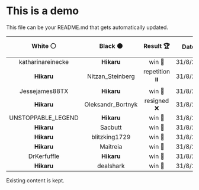 # This is a demo

This file can be your README.md that gets automatically updated.

<!--START_SECTION:chessStats-->
<!-- Automatically generated with https://github.com/Balastrong/chess-stats-action -->

| White ⚪ | Black ⚫ | Result 🏆 | Date 📅 | Position 🗺️ |
|:---:|:---:|:---:|:---:|:---:|
| katharinareinecke | **Hikaru** | win 🥇 | 31/8/2024 | <a href="http://www.ee.unb.ca/cgi-bin/tervo/fen.pl?select=5rk1/p3Qpbp/6p1/2P5/2P1P3/3r2P1/P4PKP/4q3 w - -">Link</a> |
| **Hikaru** | Nitzan_Steinberg | repetition ⏸️ | 31/8/2024 | <a href="http://www.ee.unb.ca/cgi-bin/tervo/fen.pl?select=4Q1k1/1p5p/pq4p1/3p1p2/P2N1P2/3P3P/1bP3P1/6K1 b - -">Link</a> |
| Jessejames88TX | **Hikaru** | win 🥇 | 31/8/2024 | <a href="http://www.ee.unb.ca/cgi-bin/tervo/fen.pl?select=5rk1/2p4p/3bR1p1/pNPP4/7r/4Q2P/P5P1/5qK1 w - -">Link</a> |
| **Hikaru** | Oleksandr_Bortnyk | resigned ❌ | 31/8/2024 | <a href="http://www.ee.unb.ca/cgi-bin/tervo/fen.pl?select=1k6/2p5/2p5/4pp2/p2p3R/P2P4/1PP3r1/1K6 w - -">Link</a> |
| UNSTOPPABLE_LEGEND | **Hikaru** | win 🥇 | 31/8/2024 | <a href="http://www.ee.unb.ca/cgi-bin/tervo/fen.pl?select=r7/8/3bpk2/8/4p1p1/8/3RK3/8 w - -">Link</a> |
| **Hikaru** | Sacbutt | win 🥇 | 31/8/2024 | <a href="http://www.ee.unb.ca/cgi-bin/tervo/fen.pl?select=2k3Qr/ppp1b1pp/1q6/n3P3/3PB3/2P2Q2/P5PP/R1B2RK1 b - -">Link</a> |
| **Hikaru** | blitzking1729 | win 🥇 | 31/8/2024 | <a href="http://www.ee.unb.ca/cgi-bin/tervo/fen.pl?select=8/7P/6R1/p7/8/1k4P1/5PK1/4r3 b - -">Link</a> |
| **Hikaru** | Maitreia | win 🥇 | 31/8/2024 | <a href="http://www.ee.unb.ca/cgi-bin/tervo/fen.pl?select=r1bq1rk1/pp2np1p/3p2pB/2p2p2/4P3/1BNP1R2/PPP3PP/R3Q1K1 b - -">Link</a> |
| DrKerfuffle | **Hikaru** | win 🥇 | 31/8/2024 | <a href="http://www.ee.unb.ca/cgi-bin/tervo/fen.pl?select=1nb1k3/p3np2/6p1/2ppN3/5N2/3P4/2PQ1PP1/q3K3 w - -">Link</a> |
| **Hikaru** | dealshark | win 🥇 | 31/8/2024 | <a href="http://www.ee.unb.ca/cgi-bin/tervo/fen.pl?select=4Rk1r/1pN1ppb1/7p/6p1/PP2r3/4B3/2P2PPP/2K4R b - -">Link</a> |

<!--END_SECTION:chessStats-->

Existing content is kept.
